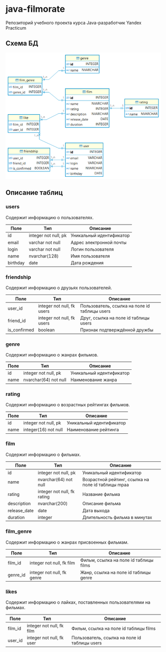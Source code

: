 # java-filmorate

Репозиторий учебного проекта курса Java-разработчик Yandex Practicum

## Схема БД

![диаграмма схемы БД](db-diagramm.png)

## Описание таблиц

### users

Содержит информацию о пользователях.

| Поле     | Тип                  | Описание                  |
|----------|----------------------|---------------------------|
| id       | integer not null, pk | Уникальный идентификатор  |
| email    | varchar not null     | Адрес электронной почты   |
| login    | varchar not null     | Логин пользователя        |
| name     | nvarchar(128)        | Имя пользователя          |
| birthday | date                 | Дата рождения             |

### friendship

Содержит информацию о друзьях пользователей.

| Поле         | Тип                        | Описание                                      |
|--------------|----------------------------|-----------------------------------------------|
| user_id      | integer not null, fk users | Пользователь, ссылка на поле id таблицы users |
| friend_id    | integer not null, fk users | Друг, ссылка на поле id таблицы users         |      
| is_confirmed | boolean                    | Признак подтверждённой дружбы                 | 

### genre

Содержит информацию о жанрах фильмов.

| Поле | Тип                   | Описание                 |
|------|-----------------------|--------------------------|
| id   | integer not null, pk  | Уникальный идентификатор |
| name | nvarchar(64) not null | Наименование жанра       |

### rating

Содержит информацию о возрастных рейтингах фильмов.

| Поле | Тип                  | Описание                 |
|------|----------------------|--------------------------|
| id   | integer not null, pk | Уникальный идентификатор |
| name | integer(16) not null | Наименование рейтинга    |

### film

Содержит информацию о фильмах.

| Поле         | Тип                         | Описание                                           |
|--------------|-----------------------------|----------------------------------------------------|
| id           | integer not null, pk        | Уникальный идентификатор                           |
| name         | nvarchar(64) not null       | Возрастной рейтинг, ссылка на поле id таблицы mpaa |
| rating       | integer not null, fk rating | Название фильма                                    |
| description  | nvarchar(200)               | Описание фильма                                    |
| release_date | date                        | Дата выхода                                        |
| duration     | integer                     | Длительность фильма в минутах                      |

### film_genre

Содержит информацию о жанрах присвоенных фильмам.

| Поле     | Тип                         | Описание                               |
|----------|-----------------------------|----------------------------------------|
| film_id  | integer not null, fk film   | Фильм, ссылка на поле id таблицы films |
| genre_id | integer not null, fk genre  | Жанр, ссылка на поле id таблицы genre  |

### likes

Содержит информацию о лайках, поставленных пользователями на фильмах.

| Поле    | Тип                       | Описание                                      |
|---------|---------------------------|-----------------------------------------------|
| film_id | integer not null, fk film | Фильм, ссылка на поле id таблицы films        |
| user_id | integer not null, fk user | Пользователь, ссылка на поле id таблицы users |